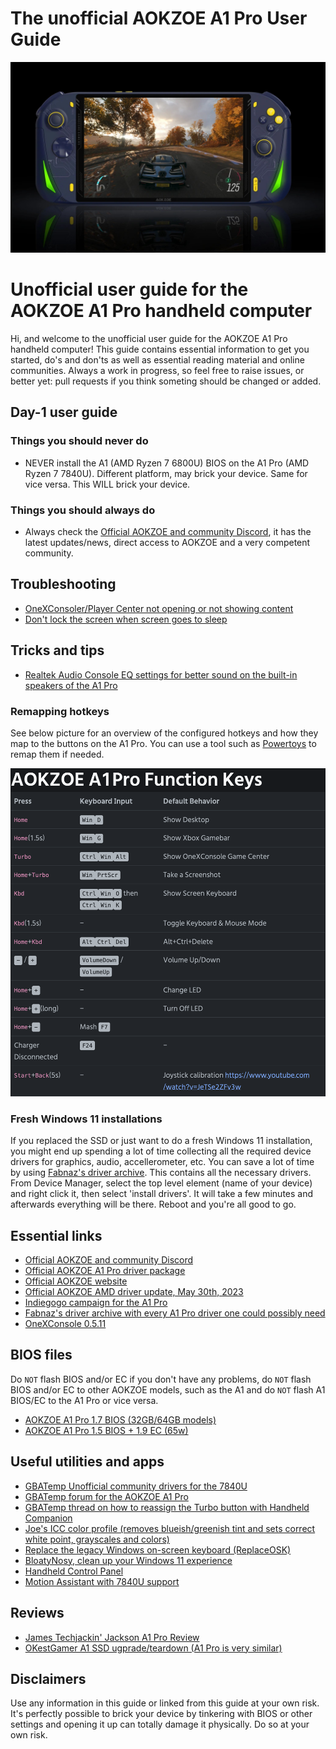 # The unofficial AOKZOE A1 Pro User Guide
<p align="center">
   <img src="img/a1pro.jpg" width=600/>
</p>


# Unofficial user guide for the AOKZOE A1 Pro handheld computer

Hi, and welcome to the unofficial user guide for the AOKZOE A1 Pro handheld computer! This guide contains essential information to get you started, do's and don'ts as well as essential reading material and online communities. Always a work in progress, so feel free to raise issues, or better yet: pull requests if you think someting should be changed or added.

## Day-1 user guide

### Things you should never do

* NEVER install the A1 (AMD Ryzen 7 6800U) BIOS on the A1 Pro (AMD Ryzen 7 7840U). Different platform, may brick your device. Same for vice versa. This WILL brick your device.

### Things you should always do

* Always check the [Official AOKZOE and community Discord](https://t.co/l34hV0bSfA), it has the latest updates/news, direct access to AOKZOE and a very competent community.

## Troubleshooting

* [OneXConsoler/Player Center not opening or not showing content](fixes/PLAYERCENTREFIXES.md)
* [Don't lock the screen when screen goes to sleep](fixes/NOLOCKONSCREENSLEEP.md)

## Tricks and tips

* [Realtek Audio Console EQ settings for better sound on the built-in speakers of the A1 Pro](howtos/realtek.md) 

### Remapping hotkeys

See below picture for an overview of the configured hotkeys and how they map to the buttons on the A1 Pro. You can use a tool such as [Powertoys](https://learn.microsoft.com/en-us/windows/powertoys/keyboard-manager) to remap them if needed.

<p align="center">
   <img src="img/image.png" width=600/>
</p>

### Fresh Windows 11 installations

If you replaced the SSD or just want to do a fresh Windows 11 installation, you might end up spending a lot of time collecting all the required device drivers for graphics, audio, accellerometer, etc. You can save a lot of time by using [Fabnaz's driver archive](https://mega.nz/file/TVxAwLzA#QutamkUqTFG8rOHeGcQwPidjfqIGTdCb1EWCjFbLbSc). This contains all the necessary drivers. From Device Manager, select the top level element (name of your device) and right click it, then select 'install drivers'. It will take a few minutes and afterwards everything will be there. Reboot and you're all good to go.

## Essential links

* [Official AOKZOE and community Discord](https://t.co/l34hV0bSfA)
* [Official AOKZOE A1 Pro driver package](https://1drv.ms/u/s!AilYUA_Au4xWz1W3_hSXO0i2xZHs?e=2ZD15s)
* [Official AOKZOE website](https://aokzoestore.com/)
* [Official AOKZOE AMD driver update, May 30th, 2023](https://onedrive.live.com/?authkey=%21ADMdeOnXnqsTrv8&cid=568CBBC00F505829&id=568CBBC00F505829%2110216&parId=root&o=OneUp)
* [Indiegogo campaign for the A1 Pro](https://www.indiegogo.com/projects/aokzoe-a1pro-world-s-1st-7840u-gaming-handheld#/)
* [Fabnaz's driver archive with every A1 Pro driver one could possibly need](https://mega.nz/file/TVxAwLzA#QutamkUqTFG8rOHeGcQwPidjfqIGTdCb1EWCjFbLbSc)
* [OneXConsole 0.5.11](https://aokzoe.oss-cn-hangzhou.aliyuncs.com/a1_drivers/OneXConsole_0.5.11.exe)

## BIOS files

Do `NOT` flash BIOS and/or EC if you don't have any problems, do `NOT` flash BIOS and/or EC to other AOKZOE models, such as the A1 and do `NOT` flash A1 BIOS/EC to the A1 Pro or vice versa.

* [AOKZOE A1 Pro 1.7 BIOS (32GB/64GB models)](files/AOK-A1-Pro-1.7-1.09-65W.zip)
* [AOKZOE A1 Pro 1.5 BIOS + 1.9 EC (65w)](files/wetransfer_bios-and-ec_2023-07-12_0854.zip)

## Useful utilities and apps

* [GBATemp Unofficial community drivers for the 7840U](https://gbatemp.net/forums/aokzoe-a1-pro.657/)
* [GBATemp forum for the AOKZOE A1 Pro](https://gbatemp.net/forums/aokzoe-a1-pro.657/)
* [GBATemp thread on how to reassign the Turbo button with Handheld Companion](https://gbatemp.net/threads/mod-assigning-the-turbo-button-in-hc-handheld-companion.636090/)
* [Joe's ICC color profile (removes blueish/greenish tint and sets correct white point, grayscales and colors)](files/AOKZOE_A1P_ICC.zip)
* [Replace the legacy Windows on-screen keyboard (ReplaceOSK)](https://github.com/Lulech23/ReplaceOSK)
* [BloatyNosy, clean up your Windows 11 experience](https://github.com/builtbybel/BloatyNosy)
* [Handheld Control Panel](https://github.com/project-sbc/Handheld-Control-Panel/releases/tag/1.0.0.0)
* [Motion Assistant with 7840U support](https://www.mediafire.com/file/t1i783hyspu4wwz/MotionAssistant_1162.zip/file)

## Reviews

* [James Techjackin' Jackson A1 Pro Review](https://www.youtube.com/watch?v=FQyrs-rVxp0)
* [OKestGamer A1 SSD ugprade/teardown (A1 Pro is very similar)](https://www.youtube.com/watch?v=ytlg3KE05ug)

## Disclaimers

Use any information in this guide or linked from this guide at your own risk. It's perfectly possible to brick your device by tinkering with BIOS or other settings and opening it up can totally damage it physically. Do so at your own risk.